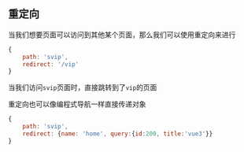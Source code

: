 ## 重定向

当我们想要页面可以访问到其他某个页面，那么我们可以使用重定向来进行

```js
{
    path: 'svip',
    redirect: '/vip'
}
```

当我们访问`svip`页面时，直接跳转到了`vip`的页面

重定向也可以像编程式导航一样直接传递对象

```js
{
    path: 'svip',
    redirect: {name: 'home', query:{id:200, title:'vue3'}}
}
```

